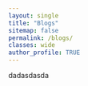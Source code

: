 ```yaml
---
layout: single
title: "Blogs"
sitemap: false
permalink: /blogs/
classes: wide
author_profile: TRUE
---
```




dadasdasda












